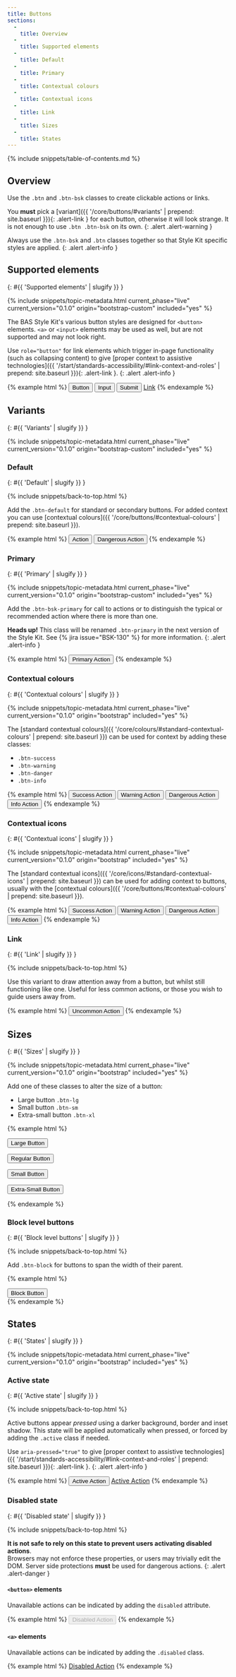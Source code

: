 ```yaml
---
title: Buttons
sections:
  -
    title: Overview
  -
    title: Supported elements
  -
    title: Default
  -
    title: Primary
  -
    title: Contextual colours
  -
    title: Contextual icons
  -
    title: Link
  -
    title: Sizes
  -
    title: States
---
```


{% include snippets/table-of-contents.md %}

## Overview

Use the `.btn` and `.btn-bsk` classes to create clickable actions or links.

You **must** pick a [variant]({{ '/core/buttons/#variants' | prepend: site.baseurl }}){: .alert-link } for each button,
otherwise it will look strange. It is not enough to use `.btn .btn-bsk` on its own.
{: .alert .alert-warning }

Always use the `.btn-bsk` and `.btn` classes together so that Style Kit specific styles are applied.
{: .alert .alert-info }

## Supported elements
{: #{{ 'Supported elements' | slugify }} }

{% include snippets/topic-metadata.html current_phase="live" current_version="0.1.0" origin="bootstrap-custom" included="yes" %}

The BAS Style Kit's various button styles are designed for <code>&lt;button&gt;</code> elements.
<code>&lt;a&gt;</code> or <code>&lt;input&gt;</code> elements may be used as well, but are not supported and may
not look right.

Use `role="button"` for link elements which trigger in-page functionality (such as collapsing
content) to give
[proper context to assistive technologies]({{ '/start/standards-accessibility/#link-context-and-roles' | prepend: site.baseurl }}){: .alert-link }.
{: .alert .alert-info }

{% example html %}
<button class="btn btn-bsk btn-default" type="submit">Button</button>
<input class="btn btn-bsk btn-default" type="button" value="Input">
<input class="btn btn-bsk btn-default" type="submit" value="Submit">
<a class="btn btn-bsk btn-default" href="#" role="button">Link</a>
{% endexample %}

## Variants
{: #{{ 'Variants' | slugify }} }

{% include snippets/topic-metadata.html current_phase="live" current_version="0.1.0" origin="bootstrap-custom" included="yes" %}

### Default
{: #{{ 'Default' | slugify }} }

{% include snippets/back-to-top.html %}

Add the `.btn-default` for standard or secondary buttons. For added context you can use
[contextual colours]({{ '/core/buttons/#contextual-colours' | prepend: site.baseurl }}).

{% example html %}
<button class="btn btn-bsk btn-default" type="submit">Action</button>
<button class="btn btn-bsk btn-danger" type="submit">Dangerous Action</button>
{% endexample %}

### Primary
{: #{{ 'Primary' | slugify }} }

{% include snippets/topic-metadata.html current_phase="live" current_version="0.1.0" origin="bootstrap-custom" included="yes" %}

Add the `.btn-bsk-primary` for call to actions or to distinguish the typical or recommended action where there is more
than one.

**Heads up!** This class will be renamed `.btn-primary` in the next version of the Style Kit. See
{% jira issue="BSK-130" %} for more information.
{: .alert .alert-info }

{% example html %}
<button class="btn btn-bsk btn-bsk-primary" type="submit">Primary Action</button>
{% endexample %}

### Contextual colours
{: #{{ 'Contextual colours' | slugify }} }

{% include snippets/topic-metadata.html current_phase="live" current_version="0.1.0" origin="bootstrap" included="yes" %}

The [standard contextual colours]({{ '/core/colours/#standard-contextual-colours' | prepend: site.baseurl }}) can be
used for context by adding these classes:

* `.btn-success`
* `.btn-warning`
* `.btn-danger`
* `.btn-info`

{% example html %}
<button class="btn btn-bsk btn-success">Success Action</button>
<button class="btn btn-bsk btn-warning">Warning Action</button>
<button class="btn btn-bsk btn-danger">Dangerous Action</button>
<button class="btn btn-bsk btn-info">Info Action</button>
{% endexample %}

### Contextual icons
{: #{{ 'Contextual icons' | slugify }} }

{% include snippets/topic-metadata.html current_phase="live" current_version="0.1.0" origin="bootstrap" included="yes" %}

The [standard contextual icons]({{ '/core/icons/#standard-contextual-icons' | prepend: site.baseurl }}) can be
used for adding context to buttons, usually with the
[contextual colours]({{ '/core/buttons/#contextual-colours' | prepend: site.baseurl }}).

{% example html %}
<button class="btn btn-bsk btn-success"><i class="fa fa-check" aria-hidden="true"></i> Success Action</button>
<button class="btn btn-bsk btn-warning"><i class="fa fa-exclamation-triangle" aria-hidden="true"></i> Warning Action</button>
<button class="btn btn-bsk btn-danger"><i class="fa fa-exclamation-circle" aria-hidden="true"></i> Dangerous Action</button>
<button class="btn btn-bsk btn-info"><i class="fa fa-info" aria-hidden="true"></i> Info Action</button>
{% endexample %}

### Link
{: #{{ 'Link' | slugify }} }

{% include snippets/back-to-top.html %}

Use this variant to draw attention away from a button, but whilst still functioning like one. Useful for less common
actions, or those you wish to guide users away from.

{% example html %}
<button class="btn btn-bsk btn-link" type="submit">Uncommon Action</button>
{% endexample %}

## Sizes
{: #{{ 'Sizes' | slugify }} }

{% include snippets/topic-metadata.html current_phase="live" current_version="0.1.0" origin="bootstrap" included="yes" %}

Add one of these classes to alter the size of a button:

* Large button `.btn-lg`
* Small button `.btn-sm`
* Extra-small button `.btn-xl`

{% example html %}
<p><button class="btn btn-bsk btn-default btn-lg">Large Button</button></p>
<p><button class="btn btn-bsk btn-default">Regular Button</button></p>
<p><button class="btn btn-bsk btn-default btn-sm">Small Button</button></p>
<p><button class="btn btn-bsk btn-default btn-xs">Extra-Small Button</button></p>
{% endexample %}

### Block level buttons
{: #{{ 'Block level buttons' | slugify }} }

{% include snippets/back-to-top.html %}

Add `.btn-block` for buttons to span the width of their parent.

{% example html %}
<div class="row">
  <div class="col-md-6 col-md-offset-3">
    <button class="btn btn-bsk btn-default btn-block" type="submit">Block Button</button>
  </div>
</div>
{% endexample %}

## States
{: #{{ 'States' | slugify }} }

{% include snippets/topic-metadata.html current_phase="live" current_version="0.1.0" origin="bootstrap" included="yes" %}

### Active state
{: #{{ 'Active state' | slugify }} }

{% include snippets/back-to-top.html %}

Active buttons appear *pressed* using a darker background, border and inset shadow. This state will be applied
automatically when pressed, or forced by adding the `.active` class if needed.

Use `aria-pressed="true"` to give
[proper context to assistive technologies]({{ '/start/standards-accessibility/#link-context-and-roles' | prepend: site.baseurl }}){: .alert-link }.
{: .alert .alert-info }

{% example html %}
<button class="btn btn-bsk btn-default active">Active Action</button>
<a class="btn btn-bsk btn-default active" href="#" role="button">Active Action</a>
{% endexample %}

### Disabled state
{: #{{ 'Disabled state' | slugify }} }

{% include snippets/back-to-top.html %}

**It is not safe to rely on this state to prevent users activating disabled actions**. <br>
Browsers may not enforce these properties, or users may trivially edit the DOM. Server side protections **must**
be used for dangerous actions.
{: .alert .alert-danger }

#### <code>&lt;button&gt;</code> elements

Unavailable actions can be indicated by adding the `disabled` attribute.

{% example html %}
<button class="btn btn-bsk btn-default" disabled>Disabled Action</button>
{% endexample %}

#### <code>&lt;a&gt;</code> elements

Unavailable actions can be indicated by adding the `.disabled` class.

{% example html %}
<a class="btn btn-bsk btn-default disabled" href="#" role="button">Disabled Action</a>
{% endexample %}
